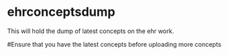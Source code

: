 # ehrconceptsdump
This will hold the dump of latest concepts on the ehr work.


#Ensure that you have the latest concepts before uploading more concepts
